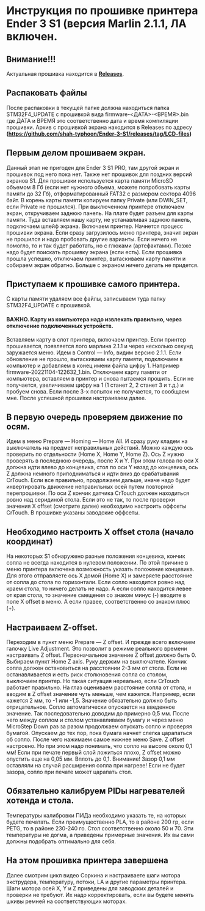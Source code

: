 # Инструкция по прошивке принтера Ender 3 S1 (версия Marlin 2.1.1, ЛА включен.

## Внимание!!!
Актуальная прошивка находится в **[Releases](https://github.com/shah-typhoon/Ender-3-S1/releases)**.

## Распаковать файлы
После распаковки в текущей папке должна находиться папка STM32F4_UPDATE с прошивкой вида firmware-<ДАТА>-<ВРЕМЯ>.bin
где ДАТА и ВРЕМЯ это соответственно дата и время компиляции прошивки. Архив с прошивкой экрана находится в Releases по адресу **(https://github.com/shah-typhoon/Ender-3-S1/releases/tag/LCD-files)**

## Первым делом прошиваем экран. 
Данный этап не пригоден для Ender 3 S1 PRO, там другой экран и прошивок под него пока нет. Также нет прошивок для поздних версий экранов S1. 
Для прошивки используется карта памяти MicroSD объемом 8 Гб (если нет нужного объема, можете попробовать карты памяти до 32 Гб), отформатированный FAT32 с размером сектора 4096 байт.
В корень карты памяти копируем папку Private (или DWIN_SET, если Private не прошился). При выключенном принтере отключаем экран, откручиваем заднюю панель. На плате будет разъем для карты памяти. Туда вставляем нашу карту, не устанавливая заднюю панель, подключаем шлейф экрана. Включаем принтер. Начнется процесс прошивки экрана. Если сразу загрузилось меню принтера, значит экран не прошился и надо пробовать другие варианты. Если ничего не помогло, то и так будет работать, но с глюками (артефактами). Позже надо будет поискать прошивку экрана (если есть).
Если прошивка прошла успешно, отключаем принтер, вытаскиваем карту памяти и собираем экран обратно. Больше с экраном ничего делать не придется.

## Приступаем к прошивке самого принтера.
С карты памяти удаляем все файлы, записываем туда папку STM32F4_UPDATE с прошивкой.
#### ВАЖНО. Карту из компьютера надо извлекать правильно, через отключение подключенных устройств.
Вставляем карту в слот принтера, включаем принтер. Если принтер прошивается, появляется лого марлина 2.1.1 и через несколько секунд заружается меню. Идем в Control — Info, видим версию 2.1.1.
Если обновление не прошло, вытаскиваем карту памяти, подключаем в компьютер и добавляем в конец имени файла цифру 1. Например
firmware-20221104-122632_1.bin.
Отключаем карту памяти от компьютера, вставляем в принтер и снова пытаемся прошить. Если не получается, увеличиваем цифру на 1 (1 станет 2,
2 станет 3 и т.д.) и пробуем снова. Если после 3-х попыток не получается, то сообщаем мне. После успешной прошивки настраиваем далее.

## В первую очередь проверяем движение по осям.
Идем в меню Prepare — Homing — Home All. И сразу руку кладем на выключатель на предмет неправильных действий. Можно каждую ось проверить по отдельности (Home X, Home Y, Home Z). Ось Z нужно проверять в последнюю очередь, после X и Y.
При этом голова по оси X должна идти влево до концевика, стол по оси Y назад до концевика, ось Z должна немного приподниматься и идти вниз до срабатывания CrTouch. Если все правильно, продолжаем дальше, иначе надо будет инвертировать движение неправильных осей путем повторной перепрошивки.
По оси Z кончик датчика CrTouch должен находиться ровно над серидиной стола. Если это не так, то после проверки значения X offset (смотрите далее) необходимо настроить оффсеты CrTouch. В прошивке указаны заводские оффсеты.

## Необходимо настроить X offset стола (начало координат)
На некоторых S1 обнаружено разные положения концевика, кончик сопла не всегда находится в нулевом положении. По этой причине в меню принтера включена возможность указать положение концевика. Для этого отправляете ось X домой (Home X) и замеряете расстояние от сопла до стола по горизонтали. Если сопло находится ровно над краем стола, то ничего делать не надо. А если сопло находится левее от края стола, то значение смещения со знаком минус (-) вводите в поле X offset в меню. А если правее, соответственно со знаком плюс (+).

## Настраиваем Z-offset.
Переходим в пункт меню Prepare — Z offset. И прежде всего включаем галочку Live Adjustment. Это позволит в режиме реального времени настраивать Z offset. Первоначальное значение Z offset должно быть 0. Выбираем пункт Home Z axis. Руку держим на выключателе. Кончик сопла должен остановиться на расстоянии 2-3 мм от стола. Если не останавливается и есть риск столкновения сопла со столом, выключаем принтер. Но такая ситуация нереально, если CrTouch работает правильно.
На глаз оцениваем расстояние сопла от стола, и вводим в Z offset значение чуть меньше, чем кажется. Например, если кажется 2 мм, то -1 или -1,5. Значение обязательно должно быть отрицательное. Сопло автоматически опускается на введенное значение. Так последовательно доводим до примерно 0,5 мм. После чего между соплом и столом устанавливаем бумагу и через меню MicroStep Down раз за разом продолжаем опускать сопло и проверяя бумагой. Опускаем до тех пор, пока бумага начнет слегка царапаться об сопло. После чего нажимаем самое нижнее меню Save. Z offset настроено. Но при этом надо понимать, что сопло на высоте около 0,1 мм! Если при печате первый слой ложиться плохо, Z offset можно опустить еще на 0,05 мм. Вплоть до 0,1. Внимание! Зазор 0,1 мм оставляли на случай расширения сопла при нагреве! Если не будет зазора, сопло при печате может царапать стол.

## Обязательно калибруем PIDы нагревателей хотенда и стола.
Температуры калибровки ПИДа необходимо указать те, на которых будете печатать. Если преимущественно PLA, то в районе 200 гр, если PETG, то в районе 230-240 го. Стол соответственно около 50 и 70. Эти температуры не догма, а приведены примерные значения. Их вы сами должны подобрать оптимально для себя.

## На этом прошивка принтера завершена
Далее смотрим цикл видео Соркина и настраиваете шаги мотора экструдера, температуру, потоки, LA и другие параметры принтера. Шаги мотора осей X, Y и Z приведены для заводских деталей и проверки не требуют. Их надо корректировать, если вы будете менять шкивы ремней на соответствующих моторах.
